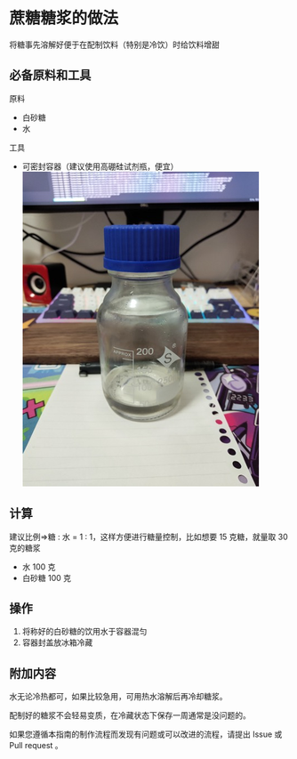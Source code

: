 # 蔗糖糖浆的做法

将糖事先溶解好便于在配制饮料（特别是冷饮）时给饮料增甜

## 必备原料和工具

原料
- 白砂糖
- 水

工具
- 可密封容器（建议使用高硼硅试剂瓶，便宜）
![bottle](./bottle.jpg)

## 计算

建议比例=>糖 : 水 = 1 : 1，这样方便进行糖量控制，比如想要 15 克糖，就量取 30 克的糖浆
- 水 100 克
- 白砂糖 100 克

## 操作

1. 将称好的白砂糖的饮用水于容器混匀
2. 容器封盖放冰箱冷藏

## 附加内容

水无论冷热都可，如果比较急用，可用热水溶解后再冷却糖浆。

配制好的糖浆不会轻易变质，在冷藏状态下保存一周通常是没问题的。

如果您遵循本指南的制作流程而发现有问题或可以改进的流程，请提出 Issue 或 Pull request 。
